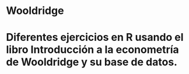# Wooldridge
# Diferentes ejercicios en R usando el libro Introducción a la econometría de Wooldridge y su base de datos.

